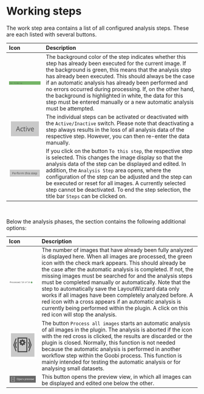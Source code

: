 # Working steps

The work step area contains a list of all configured analysis steps. These are each listed with several buttons.

| Icon | Description |
| :--- | :--- |
| ![](../../../../.gitbook/assets/layoutwizzard_24.png)  | The background color of the step indicates whether this step has already been executed for the current image. If the background is green, this means that the analysis step has already been executed. This should always be the case if an automatic analysis has already been performed and no errors occurred during processing. If, on the other hand, the background is highlighted in white, the data for this step must be entered manually or a new automatic analysis must be attempted. |
| ![](../../../../.gitbook/assets/layoutwizzard_25.png)  | The individual steps can be activated or deactivated with the `Active/Inactive` switch. Please note that deactivating a step always results in the loss of all analysis data of the respective step. However, you can then re-enter the data manually. |
| ![](../../../../.gitbook/assets/layoutwizzard_26.png)  | If you click on the button `To this step`, the respective step is selected. This changes the image display so that the analysis data of the step can be displayed and edited. In addition, the `Analysis Step` area opens, where the configuration of the step can be adjusted and the step can be executed or reset for all images. A currently selected step cannot be deactivated. To end the step selection, the title bar `Steps` can be clicked on. |

‌

Below the analysis phases, the section contains the following additional options:

| Icon | Description |
| :--- | :--- |
| ![](../../../../.gitbook/assets/layoutwizzard_29.png)  | The number of images that have already been fully analyzed is displayed here. When all images are processed, the green icon with the check mark appears. This should already be the case after the automatic analysis is completed. If not, the missing images must be searched for and the analysis steps must be completed manually or automatically. Note that the step to automatically save the LayoutWizzard data only works if all images have been completely analyzed before. A red icon with a cross appears if an automatic analysis is currently being performed within the plugin. A click on this red icon will stop the analysis. |
| ![](../../../../.gitbook/assets/layoutwizzard_28.png)  | The button `Process all images` starts an automatic analysis of all images in the plugin. The analysis is aborted if the icon with the red cross is clicked, the results are discarded or the plugin is closed. Normally, this function is not needed because the automatic analysis is performed in another workflow step within the Goobi process. This function is mainly intended for testing the automatic analysis or for analysing small datasets. |
| ![](../../../../.gitbook/assets/layoutwizzard_27.png)  | This button opens the preview view, in which all images can be displayed and edited one below the other. |

